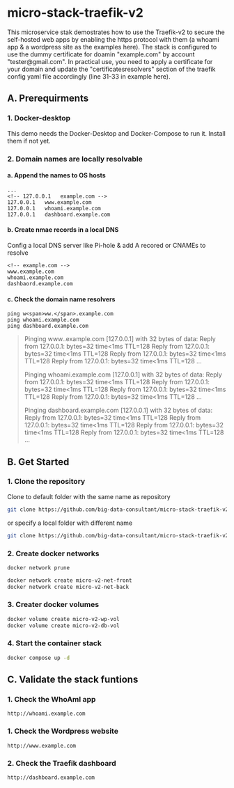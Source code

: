 # micro-stack-traefik-v2

This microservice stak demostrates how to use the Traefik-v2 to secure the self-hosted web apps by enabling the https protocol with them (a whoami app & a wordpress site as the examples here). The stack is configured to use the dummy certificate for doamin "example.com" by account "tester<span>@</span>gmail.com". In practical use, you need to apply a certificate for your domain and update the "certificatesresolvers" section of the traefik config yaml file accordingly (line 31-33 in example here).

## A. Prerequirments

### 1. Docker-desktop

This demo needs the Docker-Desktop and Docker-Compose to run it. Install them if not yet.

### 2. Domain names are locally resolvable

#### a. Append the names to OS hosts

```code
...
<!-- 127.0.0.1   example.com -->
127.0.0.1   www.example.com
127.0.0.1   whoami.example.com
127.0.0.1   dashboard.example.com
```

#### b. Create nmae records in a local DNS

Config a local DNS server like Pi-hole & add A recored or CNAMEs to resolve
```
<!-- example.com -->
www.example.com
whoami.example.com
dashbaord.example.com
```

#### c. Check the domain name resolvers

```
ping w<span>ww.</span>.example.com
ping whoami.example.com
ping dashboard.example.com
```

> Pinging w<span>ww.</span>.example.com [127.0.0.1] with 32 bytes of data:
> Reply from 127.0.0.1: bytes=32 time<1ms TTL=128
> Reply from 127.0.0.1: bytes=32 time<1ms TTL=128
> Reply from 127.0.0.1: bytes=32 time<1ms TTL=128
> Reply from 127.0.0.1: bytes=32 time<1ms TTL=128
> ...
> 
> Pinging whoami.example.com [127.0.0.1] with 32 bytes of data:
>  Reply from 127.0.0.1: bytes=32 time<1ms TTL=128
>  Reply from 127.0.0.1: bytes=32 time<1ms TTL=128
> Reply from 127.0.0.1: bytes=32 time<1ms TTL=128
> Reply from 127.0.0.1: bytes=32 time<1ms TTL=128
> ...
> 
> Pinging dashboard.example.com [127.0.0.1] with 32 bytes of data:
> Reply from 127.0.0.1: bytes=32 time<1ms TTL=128
> Reply from 127.0.0.1: bytes=32 time<1ms TTL=128
> Reply from 127.0.0.1: bytes=32 time<1ms TTL=128
> Reply from 127.0.0.1: bytes=32 time<1ms TTL=128
> ...
> 

## B. Get Started

### 1. Clone the repository
Clone to default folder with the same name as repository 
```bash
git clone https://github.com/big-data-consultant/micro-stack-traefik-v2
```
or specify a local folder with different name
```bash
git clone https://github.com/big-data-consultant/micro-stack-traefik-v2 <local-folder-name>
```

### 2. Create docker networks
```bash
docker network prune
```
```bash
docker network create micro-v2-net-front
docker network create micro-v2-net-back
```
### 3. Creater docker volumes
```bash
docker volume create micro-v2-wp-vol
docker volume create micro-v2-db-vol
```
### 4. Start the container stack
```bash
docker compose up -d
```

## C. Validate the stack funtions

### 1. Check the WhoAmI app

```
http://whoami.example.com
```

### 1. Check the Wordpress website

```
http://www.example.com
```

### 2. Check the Traefik dashboard

```
http://dashboard.example.com
```
